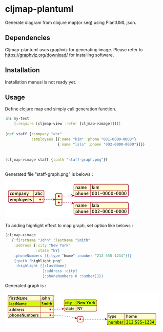 # cljmap-plantuml

Generate diagram from clojure map(or seq) using PlantUML json.

## Dependencies

Cljmap-plantuml uses graphviz for generating image. Please refer to <https://graphviz.org/download/> for installing software. 

## Installation

Installation manual is not ready yet.

## Usage

Define clojure map and simply call generation function.

```clojure
(ns my-test
    (:require [cljmap-view :refer [cljmap->image]])))

(def staff {:company "abc"
            :employees [{:name "kim" :phone "001-0000-0000"}
                        {:name "lala" :phone "002-0000-0000"}]})


(cljmap->image staff {:path "staff-graph.png"})
                     

```

Generated file "staff-graph.png" is belows :

![](https://github.com/jaeyeon-jo-kr/cljmap-plantuml/blob/main/staff-graph.png)

To adding highlight effect to map graph, set option like belows : 

```clojure
(cljmap->image
   {:firstName "John" :lastName "Smith"
    :address {:city "New York"
              :state "NY}
    :phoneNumbers [{:type "home" :number "212 555-1234"}]}
    {:path "highlight.png"
     :highlight [[:lastName]
                 [:address :city]
                 [:phoneNumbers 0 :number]]})
```
Generated graph is :

![](https://github.com/jaeyeon-jo-kr/cljmap-plantuml/blob/main/highlight.png)

